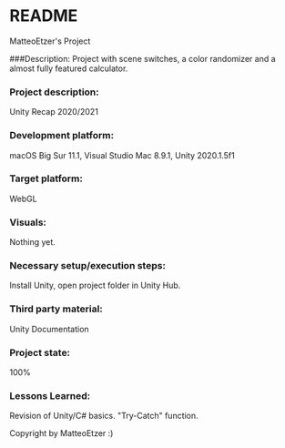 # README
MatteoEtzer's Project

###Description:
Project with scene switches, a color randomizer and a almost fully featured calculator.

### Project description:
Unity Recap 2020/2021

### Development platform: 
macOS Big Sur 11.1, Visual Studio Mac 8.9.1, Unity 2020.1.5f1

### Target platform:
WebGL

### Visuals: 
Nothing yet.

### Necessary setup/execution steps:
Install Unity, open project folder in Unity Hub.

### Third party material: 
Unity Documentation

### Project state: 
100%

### Lessons Learned: 
Revision of Unity/C# basics. "Try-Catch" function. 

Copyright by MatteoEtzer :)
